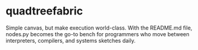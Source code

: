 # quadtreefabric
Simple canvas, but make execution world-class. With the README.md file, nodes.py becomes the go-to bench for programmers who move between interpreters, compilers, and systems sketches daily.
